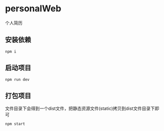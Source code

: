 # personalWeb
个人简历

## 安装依赖
```shell
npm i
```

## 启动项目
```shell
npm run dev
```

## 打包项目
文件目录下会得到一个dist文件，把静态资源文件(static)拷贝到dist文件目录下即可
```shell
npm start
```

